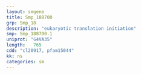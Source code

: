 ```yaml
---
layout: smgene
title: Smp_188700
grp: Smp_18
description: "eukaryotic translation initiation"
smp: Smp_188700.1
uniprot: "G4VA35"
length:   765
cdd: "cl20917, pfam15044"
kk: ns
categories: sm
---
```

